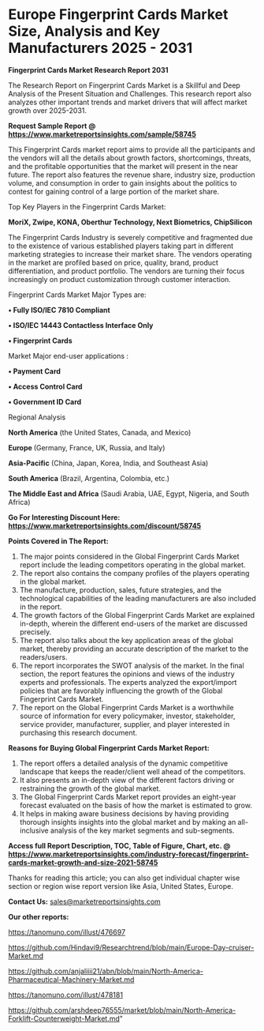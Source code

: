  # Europe Fingerprint Cards Market Size, Analysis and Key Manufacturers 2025 - 2031

<strong>Fingerprint Cards Market Research Report 2031</strong>

The Research Report on Fingerprint Cards Market is a Skillful and Deep Analysis of the Present Situation and Challenges. This research report also analyzes other important trends and market drivers that will affect market growth over 2025-2031.

<strong>Request Sample Report @ <a href=https://www.marketreportsinsights.com/sample/58745>https://www.marketreportsinsights.com/sample/58745</a></strong>

This Fingerprint Cards market report aims to provide all the participants and the vendors will all the details about growth factors, shortcomings, threats, and the profitable opportunities that the market will present in the near future. The report also features the revenue share, industry size, production volume, and consumption in order to gain insights about the politics to contest for gaining control of a large portion of the market share.

Top Key Players in the Fingerprint Cards Market:

<strong>MoriX, Zwipe, KONA, Oberthur Technology, Next Biometrics, ChipSilicon</strong>

The Fingerprint Cards Industry is severely competitive and fragmented due to the existence of various established players taking part in different marketing strategies to increase their market share. The vendors operating in the market are profiled based on price, quality, brand, product differentiation, and product portfolio. The vendors are turning their focus increasingly on product customization through customer interaction.

Fingerprint Cards Market Major Types are:

<strong>• Fully ISO/IEC 7810 Compliant

• ISO/IEC 14443 Contactless Interface Only

• Fingerprint Cards</strong>

Market Major end-user applications :

<strong>• Payment Card

• Access Control Card

• Government ID Card</strong>

Regional Analysis

</u><strong><b>North America</b></strong> (the United States, Canada, and Mexico)

<strong><b>Europe </b></strong>(Germany, France, UK, Russia, and Italy)

<strong><b>Asia-Pacific</b></strong> (China, Japan, Korea, India, and Southeast Asia)

<strong><b>South America</b></strong> (Brazil, Argentina, Colombia, etc.)

<strong><b>The Middle East and Africa</b></strong> (Saudi Arabia, UAE, Egypt, Nigeria, and South Africa)

<strong>Go For Interesting Discount Here: <a href=https://www.marketreportsinsights.com/discount/58745>https://www.marketreportsinsights.com/discount/58745</a></strong>

<strong>Points Covered in The Report:</strong>
<ol>
  <li>The major points considered in the Global Fingerprint Cards Market report include the leading competitors operating in the global market.</li>
  <li>The report also contains the company profiles of the players operating in the global market.</li>
  <li>The manufacture, production, sales, future strategies, and the technological capabilities of the leading manufacturers are also included in the report.</li>
  <li>The growth factors of the Global Fingerprint Cards Market are explained in-depth, wherein the different end-users of the market are discussed precisely.</li>
  <li>The report also talks about the key application areas of the global market, thereby providing an accurate description of the market to the readers/users.</li>
  <li>The report incorporates the SWOT analysis of the market. In the final section, the report features the opinions and views of the industry experts and professionals. The experts analyzed the export/import policies that are favorably influencing the growth of the Global Fingerprint Cards Market.</li>
  <li>The report on the Global Fingerprint Cards Market is a worthwhile source of information for every policymaker, investor, stakeholder, service provider, manufacturer, supplier, and player interested in purchasing this research document.</li>
</ol>
<strong>Reasons for Buying Global Fingerprint Cards Market Report:</strong>

<ol>
  <li>The report offers a detailed analysis of the dynamic competitive landscape that keeps the reader/client well ahead of the competitors.</li>
  <li>It also presents an in-depth view of the different factors driving or restraining the growth of the global market.</li>
  <li>The Global Fingerprint Cards Market report provides an eight-year forecast evaluated on the basis of how the market is estimated to grow.</li>
  <li>It helps in making aware business decisions by having providing thorough insights insights into the global market and by making an all-inclusive analysis of the key market segments and sub-segments.</li>
</ol>
<strong>Access full Report Description, TOC, Table of Figure, Chart, etc. @ <a href=https://www.marketreportsinsights.com/industry-forecast/fingerprint-cards-market-growth-and-size-2021-58745>https://www.marketreportsinsights.com/industry-forecast/fingerprint-cards-market-growth-and-size-2021-58745</a></strong>


Thanks for reading this article; you can also get individual chapter wise section or region wise report version like Asia, United States, Europe.

<strong>Contact Us:</strong>
sales@marketreportsinsights.com

<strong>Our other reports:</strong>

<a href=https://tanomuno.com/illust/476697>https://tanomuno.com/illust/476697</a>

<a href=https://github.com/Hindavi9/Researchtrend/blob/main/Europe-Day-cruiser-Market.md>https://github.com/Hindavi9/Researchtrend/blob/main/Europe-Day-cruiser-Market.md</a>

<a href=https://github.com/anjaliiii21/abn/blob/main/North-America-Pharmaceutical-Machinery-Market.md>https://github.com/anjaliiii21/abn/blob/main/North-America-Pharmaceutical-Machinery-Market.md</a>

<a href=https://tanomuno.com/illust/478181>https://tanomuno.com/illust/478181</a>

<a href=https://github.com/arshdeep76555/market/blob/main/North-America-Forklift-Counterweight-Market.md>https://github.com/arshdeep76555/market/blob/main/North-America-Forklift-Counterweight-Market.md</a>"
